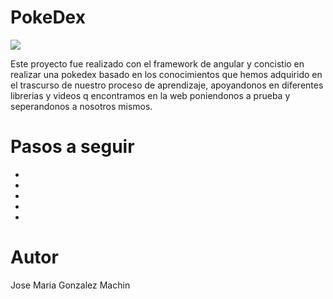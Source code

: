 # PokeDex
<img src=https://i.pinimg.com/originals/8a/81/ec/8a81ecd8fdd266b3221da325875c0ea8.gif>

Este proyecto fue realizado con el framework de angular y concistio en realizar una pokedex basado en los conocimientos que hemos adquirido en el trascurso de nuestro proceso de aprendizaje, apoyandonos en diferentes librerias y videos q encontramos en la web poniendonos a prueba y seperandonos a nosotros mismos.

<h1>Pasos a seguir</h1>
<ul>
   <li></li>
   <li></li>
   <li></li>
   <li></li>
   <li></li>
</ul>



<h1>Autor</h1>
Jose Maria Gonzalez Machin
